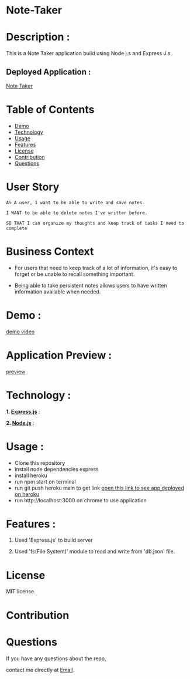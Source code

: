 # Note-Taker



# Description :

This is a Note Taker application build using Node j.s and Express J.s.

## Deployed Application :
[Note Taker](https://lohithamal.github.io/note-taker/)

# Table of Contents
* [Demo](#demo)
* [Technology](#technology)
* [Usage](#usage)
* [Features](#features)
* [License](#license)
* [Contribution](#contribution)
* [Questions](#questions)

# User Story

```
AS A user, I want to be able to write and save notes.

I WANT to be able to delete notes I've written before.

SO THAT I can organize my thoughts and keep track of tasks I need to complete
```

# Business Context

* For users that need to keep track of a lot of information, it's easy to forget or be unable to recall something important. 

* Being able to take persistent notes allows users to have written information available when needed.

# Demo :
[demo video](https://youtu.be/nDQ4IzYHiqA)

# Application Preview : 
[preview](https://youtu.be/nDQ4IzYHiqA)


# Technology : 

**1. [Express.js](https://expressjs.com/)** :


**2. [Node.js](https://nodejs.org/en/)** : 


# Usage :

* Clone this repository
* install node dependencies express
* install heroku 
* run npm start on terminal
* run git push heroku main to get link [open this link to see app deployed on heroku](https://notetakerapp.herokuapp.com/)
* run http://localhost:3000 on chrome to use application

# Features :

1. Used 'Express.js' to build server

2. Used 'fs(File System)' module to read and write from 'db.json' file.


# License

 MIT license.

# Contribution



# Questions

If you have any questions about the repo, 

 contact me directly at [Email](mailto:lohith05amal@gmail.com).